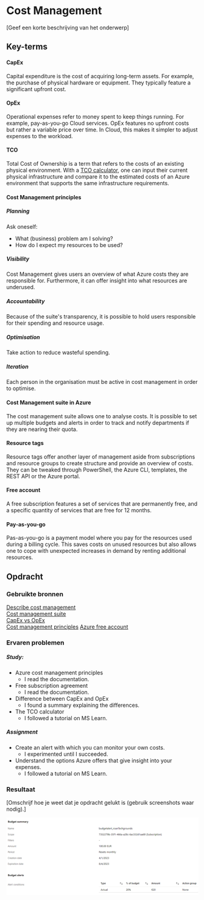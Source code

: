 # Cost Management
[Geef een korte beschrijving van het onderwerp]

## Key-terms
#### CapEx
Capital expenditure is the cost of acquiring long-term assets. For example, the purchase of physical hardware or equipment. They typically feature a significant upfront cost.

#### OpEx
Operational expenses refer to money spent to keep things running. For example, pay-as-you-go Cloud services. OpEx features no upfront costs but rather a variable price over time. In Cloud, this makes it simpler to adjust expenses to the workload.

#### TCO
Total Cost of Ownership is a term that refers to the costs of an existing physical environment. With a [TCO calculator](https://azure.microsoft.com/en-us/pricing/calculator/), one can input their current physical infrastructure and compare it to the estimated costs of an Azure environment that supports the same infrastructure requirements.

#### Cost Management principles
##### Planning
Ask oneself:
* What (business) problem am I solving?
* How do I expect my resources to be used?

##### Visibility
Cost Management gives users an overview of what Azure costs they are responsible for. Furthermore, it can offer insight into what resources are underused.

##### Accountability
Because of the suite's transparency, it is possible to hold users responsible for their spending and resource usage.

##### Optimisation
Take action to reduce wasteful spending.

##### Iteration
Each person in the organisation must be active in cost management in order to optimise. 

#### Cost Management suite in Azure
The cost management suite allows one to analyse costs. It is possible to set up multiple budgets and alerts in order to track and notify departments if they are nearing their quota.

#### Resource tags
Resource tags offer another layer of management aside from subscriptions and resource groups to create structure and provide an overview of costs. They can be tweaked through PowerShell, the Azure CLI, templates, the REST API or the Azure portal.

#### Free account
A free subscription features a set of services that are permanently free, and a specific quantity of services that are free for 12 months. 

#### Pay-as-you-go
Pas-as-you-go is a payment model where you pay for the resources used during a billing cycle. This saves costs on unused resources but also allows one to cope with unexpected increases in demand by renting additional resources.

## Opdracht

### Gebruikte bronnen
[Describe cost management](https://learn.microsoft.com/en-us/training/modules/describe-cost-management-azure/)  
[Cost management suite](https://learn.microsoft.com/nl-nl/azure/cost-management-billing/cost-management-billing-overview)  
[CapEx vs OpEx](https://www.cloudzero.com/blog/capex-vs-opex)  
[Cost management principles](https://learn.microsoft.com/en-us/azure/cost-management-billing/costs/cost-mgt-best-practices)
[Azure free account](https://learn.microsoft.com/en-us/azure/cost-management-billing/manage/create-free-services)

### Ervaren problemen
##### Study:
* Azure cost management principles
	* I read the documentation.
* Free subscription agreement
	* I read the documentation.
* Difference between CapEx and OpEx
	* I found a summary explaining the differences.
* The TCO calculator
	* I followed a tutorial on MS Learn.

##### Assignment
* Create an alert with which you can monitor your own costs.
	* I experimented until I succeeded.
* Understand the options Azure offers that give insight into your expenses.
	* I followed a tutorial on MS Learn.

### Resultaat
[Omschrijf hoe je weet dat je opdracht gelukt is (gebruik screenshots waar nodig).]

![Cost Management ss](../../00_includes/AZ-02_screenshot1.png)
